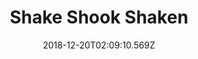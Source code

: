 ---
title: Shake Shook Shaken
artist: The Dø
date: 2018-12-20T02:09:10.569Z
cover: /upload/the-do-shake-shook-shaken.jpg
styles:
  - Electronic Rock
  - Indie Pop
links:
  spotify: https://play.spotify.com/album/0q44mFwXE2oJiDGf7YXAcn
  youtube: https://music.youtube.com/watch?v=hfpFiZA_dXU
  applemusic: https://itunes.apple.com/us/album/shake-shook-shaken/960216247?uo=4
  soundcloud: ""
  bandcamp: ""
  deezer: https://www.deezer.com/album/8887473
---